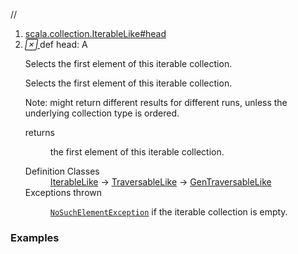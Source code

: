 //
<ol>
<li><a href="https://www.scala-lang.org/api/2.12.3/scala/collection/immutable/List.html#head:A">scala.collection.IterableLike#head</a></li>
<li name="scala.collection.IterableLike#head" visbl="pub" class="indented0 " data-isabs="false" fullcomment="yes" group="Ungrouped"> <a id="head:A"></a> <span class="permalink"> <a href="../../../scala/collection/immutable/List.html#head:A" title="Permalink"> <i class="material-icons"></i> </a> </span> <span class="modifier_kind"> <span class="modifier"></span> <span class="kind">def</span> </span> <span class="symbol"> <span class="name">head</span><span class="result">: <span class="extype" name="scala.collection.immutable.List.A">A</span></span> </span> <p class="shortcomment cmt">Selects the first element of this iterable collection.</p>
 <div class="fullcomment">
  <div class="comment cmt">
   <p>Selects the first element of this iterable collection.</p>
   <p> Note: might return different results for different runs, unless the underlying collection type is ordered.</p>
  </div>
  <dl class="paramcmts block">
   <dt>
    returns
   </dt>
   <dd class="cmt">
    <p>the first element of this iterable collection.</p>
   </dd>
  </dl>
  <dl class="attributes block"> 
   <dt>
    Definition Classes
   </dt>
   <dd>
    <a href="../IterableLike.html" class="extype" name="scala.collection.IterableLike">IterableLike</a> → 
    <a href="../TraversableLike.html" class="extype" name="scala.collection.TraversableLike">TraversableLike</a> → 
    <a href="../GenTraversableLike.html" class="extype" name="scala.collection.GenTraversableLike">GenTraversableLike</a>
   </dd>
   <dt>
    Exceptions thrown
   </dt>
   <dd>
    <span class="cmt"><p><a href="../../index.html#NoSuchElementException=java.util.NoSuchElementException" class="extmbr" name="scala.NoSuchElementException"><code>NoSuchElementException</code></a> if the iterable collection is empty.</p></span>
   </dd>
  </dl>
 </div> </li>
        </ol>


### Examples



